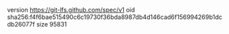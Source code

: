 version https://git-lfs.github.com/spec/v1
oid sha256:f4f6bae515490c6c19730f36bda8987db4d146cad6f156994269b1dcdb26077f
size 95831
